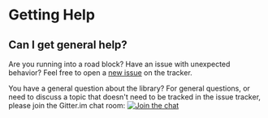 # Getting Help

## Can I get general help?

Are you running into a road block? Have an issue with unexpected behavior? Feel free to open a [new issue](https://github.com/HewlettPackard/POSH-HPOneView/issues/new/choose) on the tracker.

You have a general question about the library? For general questions, or need to discuss a topic that doesn't need to be tracked in the issue tracker, please join the Gitter.im chat room: [![Join the chat](https://camo.githubusercontent.com/fd5dd4417d3bc721ada1bf5564e66e74de3cf909/68747470733a2f2f696d672e736869656c64732e696f2f7374617469632f76312e7376673f6c6162656c3d63686174266d6573736167653d6f6e25323067697474657226636f6c6f723d696e666f726d6174696f6e616c266c6f676f3d676974746572)](https://gitter.im/POSH-HPOneView/Lobby?utm_source=badge&utm_medium=badge&utm_campaign=pr-badge&utm_content=badge)

## 





